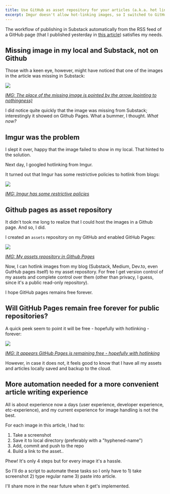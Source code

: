 ```yaml
---
title: Use GitHub as asset repository for your articles (a.k.a. hot linking images to GitHub)
excerpt: Imgur doesn't allow hot-linking images, so I switched to GitHubb as my asset repository.
---
```

The workflow of publishing in Substack automatically from the RSS feed of a GitHub page (that I published yesterday in [this article](https://anrodriguez.substack.com/p/how-to-write-articles-in-markdown-for-substack-and-medium-using-github-pages-atom-rss-feedshtml)) satisfies my needs.
## Missing image in my local and Substack, not on Github
Those with a keen eye, however, might have noticed that one of the images in the article was missing in Substack:

![](https://siran.github.io/assets/writing/missing-image-in-article.jpg)

*[IMG: The place of the missing image is pointed by the arrow (pointing to nothingness)](https://siran.github.io/assets/writing/missing-image-in-article.jpg)*

I did notice quite quickly that the image was missing from Substack; interestingly it showed on Github Pages. What a bummer, I thought. *What now?*
## Imgur was the problem
I slept it over, happy that the image failed to show in my local. That hinted to the solution.

Next day, I googled hotlinking from Imgur.

It turned out that Imgur has some restrictive policies to hotlink from blogs:

![](https://siran.github.io/assets/writing/hot-linking-from-imgur-not-allowed.png)

*[IMG: Imgur has some restrictive policies](https://siran.github.io/assets/writing/hot-linking-from-imgur-not-allowed.png)*
## Github pages as asset repository
It didn't took me long to realize that I could host the images in a Github page. And so, I did.

I created an `assets` repository on my GitHub and enabled GitHub Pages:

![](https://siran.github.io/assets/writing/enabling-git-hub-pages.png)

*[IMG: My assets repository in Github Pages](https://siran.github.io/assets/writing/enabling-git-hub-pages.png)*

Now, I can hotlink images from my blog (Substack, Medium, Dev.to, even GutHub pages itself) to my asset repository. For free I get version control of my assets and complete control over them (other than privacy, I guess, since it's a public read-only repository).

I hope GitHub pages remains free forever.

## Will GitHub Pages remain free forever for public repositories?
A quick peek seem to point it will be free - hopefully with hotlinking - forever:

![](https://siran.github.io/assets/writing/github-pages-free-forever.png)

*[IMG: It appears GitHub Pages is remaining free - hopefully with hotlinking](https://siran.github.io/assets/writing/github-pages-free-forever.png)*

However, in case it does not, it feels good to know that I have all my assets and articles locally saved and backup to the cloud.

## More automation needed for a more convenient article writing experience
All is about experience now a days (user experience, developer experience, etc-experience), and my current experience for image handling is not the best.

For each image in this article, I had to:

1. Take a screenshot
2. Save it to local directory (preferably with a "hyphened-name")
3. Add, commit and push to the repo
4. Build a link to the asset..

Phew! It's only 4 steps but for every image it's a hassle.

So I'll do a script to automate these tasks so I only have to 1) take screenshot 2) type regular name 3) paste into article.

I'll share more in the near future when it get's implemented.
